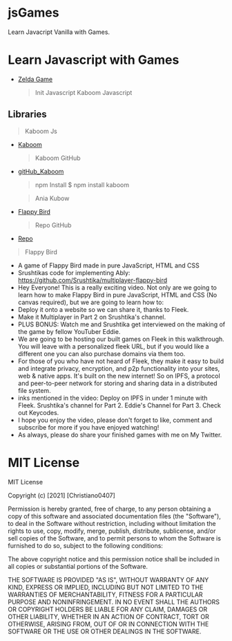 # jsGames

Learn Javacript Vanilla with Games.

# Learn Javascript with Games

- [Zelda Game](https://www.youtube.com/watch?v=XX93O4ZVUZI&t=11s)
  > Init Javascript Kaboom
  > Javascript
    <script src="https://unpkg.com/kaboom/dist/kaboom.js"></script>
    <script>
    kaboom()
    </script>

## Libraries

> Kaboom Js

- [Kaboom](https://kaboomjs.com/)
  > Kaboom GitHub
- [gitHub_Kaboom](https://github.com/replit/kaboom)

  > npm Install
  > $ npm install kaboom

  > Ania Kubow

- [Flappy Bird](https://www.youtube.com/watch?v=gxHcW84izz0&t=4s)
  > Repo GitHub
- [Repo](https://github.com/kubowania/flappy-bird)

> Flappy Bird

- A game of Flappy Bird made in pure JavaScript, HTML and CSS
- Srushtikas code for implementing Ably: https://github.com/Srushtika/multiplayer-flappy-bird
- Hey Everyone! This is a really exciting video. Not only are we going to learn how to make Flappy Bird in pure JavaScript, HTML and CSS (No canvas required), but we are going to learn how to:
- Deploy it onto a website so we can share it, thanks to Fleek.
- Make it Multiplayer in Part 2 on Srushtika's channel.
- PLUS BONUS: Watch me and Srushtika get interviewed on the making of the game by fellow YouTuber Eddie.
- We are going to be hosting our built games on Fleek in this walkthrough. You will leave with a personalized fleek URL, but if you would like a different one you can also purchase domains via them too.
- For those of you who have not heard of Fleek, they make it easy to build and integrate privacy, encryption, and p2p functionality into your sites, web & native apps. It's built on the new internet! So on IPFS, a protocol and peer-to-peer network for storing and sharing data in a distributed file system.
- inks mentioned in the video: Deploy on IPFS in under 1 minute with Fleek. Srushtika's channel for Part 2. Eddie's Channel for Part 3. Check out Keycodes.
- I hope you enjoy the video, please don't forget to like, comment and subscribe for more if you have enjoyed watching!
- As always, please do share your finished games with me on My Twitter.

# MIT License

MIT License

Copyright (c) [2021] [Christiano0407]

Permission is hereby granted, free of charge, to any person obtaining a copy of this software and associated documentation files (the "Software"), to deal in the Software without restriction, including without limitation the rights to use, copy, modify, merge, publish, distribute, sublicense, and/or sell copies of the Software, and to permit persons to whom the Software is furnished to do so, subject to the following conditions:

The above copyright notice and this permission notice shall be included in all copies or substantial portions of the Software.

THE SOFTWARE IS PROVIDED "AS IS", WITHOUT WARRANTY OF ANY KIND, EXPRESS OR IMPLIED, INCLUDING BUT NOT LIMITED TO THE WARRANTIES OF MERCHANTABILITY, FITNESS FOR A PARTICULAR PURPOSE AND NONINFRINGEMENT. IN NO EVENT SHALL THE AUTHORS OR COPYRIGHT HOLDERS BE LIABLE FOR ANY CLAIM, DAMAGES OR OTHER LIABILITY, WHETHER IN AN ACTION OF CONTRACT, TORT OR OTHERWISE, ARISING FROM, OUT OF OR IN CONNECTION WITH THE SOFTWARE OR THE USE OR OTHER DEALINGS IN THE SOFTWARE.

